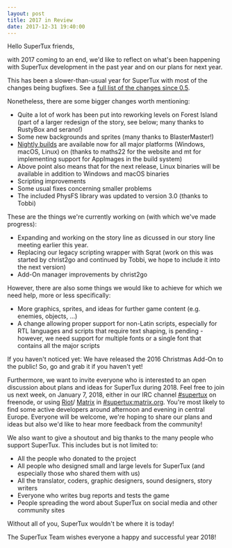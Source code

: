 ```yaml
---
layout: post
title: 2017 in Review
date: 2017-12-31 19:40:00
---
```


Hello SuperTux friends,

with 2017 coming to an end, we'd like to reflect on what's been happening with
SuperTux development in the past year and on our plans for next year.

This has been a slower-than-usual year for SuperTux with most of the changes
being bugfixes. See a [full list of the changes since 0.5](https://github.com/SuperTux/supertux/compare/release/0.5...master).

Nonetheless, there are some bigger changes worth mentioning:

- Quite a lot of work has been put into reworking levels on Forest Island (part
  of a larger redesign of the story, see below; many thanks to RustyBox and
  serano!)
- Some new backgrounds and sprites (many thanks to BlasterMaster!)
- [Nightly builds](https://download.supertux.org/) are available now for all
  major platforms (Windows, macOS, Linux) on (thanks to maths22 for the website
  and mt for implementing support for AppImages in the build system)
- Above point also means that for the next release, Linux binaries will be
  available in addition to Windows and macOS binaries
- Scripting improvements
- Some usual fixes concerning smaller problems
- The included PhysFS library was updated to version 3.0 (thanks to Tobbi)

These are the things we're currently working on (with which we've made progress):

- Expanding and working on the story line as dicussed in our story line meeting
  earlier this year.
- Replacing our legacy scripting wrapper with Sqrat (work on this was started
  by christ2go and continued by Tobbi, we hope to include it into the next
  version)
- Add-On manager improvements by christ2go

However, there are also some things we would like to achieve for which we need
help, more or less specifically:

- More graphics, sprites, and ideas for further game content (e.g. enemies,
  objects, ...)
- A change allowing proper support for non-Latin scripts, especially for RTL
  languages and scripts that require text shaping, is pending - however, we
  need support for multiple fonts or a single font that contains all the major
  scripts

If you haven't noticed yet: We have released the 2016 Christmas Add-On to the
public! So, go and grab it if you haven't yet!

Furthermore, we want to invite everyone who is interested to an open discussion
about plans and ideas for SuperTux during 2018. Feel free to join us next week,
on January 7, 2018, either in our IRC channel [#supertux](https://kiwiirc.com/client/chat.freenode.net:+6697/?nick=Guest?#supertux)
on freenode, or using [Riot](https://about.riot.im/)/
[Matrix](https://matrix.org/) in [#supertux:matrix.org](https://riot.im/app/#/room/#supertux:matrix.org).
You're most likely to find some active developers around afternoon and evening
in central Europe.
Everyone will be welcome, we're hoping to share our plans and ideas but also
we'd like to hear more feedback from the community!

We also want to give a shoutout and big thanks to the many people who support
SuperTux. This includes but is not limited to:

- All the people who donated to the project
- All people who designed small and large levels for SuperTux (and especially
  those who shared them with us)
- All the translator, coders, graphic designers, sound designers, story writers
- Everyone who writes bug reports and tests the game
- People spreading the word about SuperTux on social media and other community
  sites


Without all of you, SuperTux wouldn't be where it is today!

The SuperTux Team wishes everyone a happy and successful year 2018!
